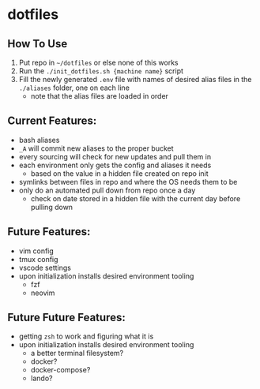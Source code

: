 # dotfiles


## How To Use
1. Put repo in `~/dotfiles` or else none of this works
1. Run the `./init_dotfiles.sh {machine name}` script
1. Fill the newly generated `.env` file with names of desired alias files in the `./aliases` folder, one on each line
    - note that the alias files are loaded in order

## Current Features:
- bash aliases
- `_A` will commit new aliases to the proper bucket
- every sourcing will check for new updates and pull them in
- each environment only gets the config and aliases it needs
    - based on the value in a hidden file created on repo init
- symlinks between files in repo and where the OS needs them to be
- only do an automated pull down from repo once a day
    - check on date stored in a hidden file with the current day before pulling down


## Future Features:
- vim config
- tmux config
- vscode settings
- upon initialization installs desired environment tooling
    - fzf
    - neovim


## Future Future Features:
- getting `zsh` to work and figuring what it is
- upon initialization installs desired environment tooling
    - a better terminal filesystem?
    - docker?
    - docker-compose?
    - lando?

